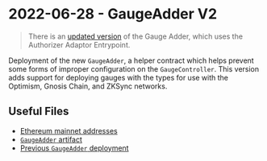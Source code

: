 # 2022-06-28 - GaugeAdder V2

> There is an [updated version](../../20221111-gauge-adder-v3) of the Gauge Adder, which uses the Authorizer Adaptor Entrypoint.

Deployment of the new `GaugeAdder`, a helper contract which helps prevent some forms of improper configuration on the `GaugeController`. This version adds support for deploying gauges with the types for use with the Optimism, Gnosis Chain, and ZKSync networks.

## Useful Files

- [Ethereum mainnet addresses](./output/mainnet.json)
- [`GaugeAdder` artifact](./artifact/GaugeAdder.json)
- [Previous `GaugeAdder` deployment](../20220325-gauge-adder/)
